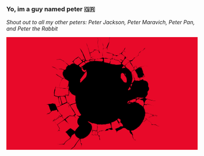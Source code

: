### Yo, im a guy named peter :greece:
*Shout out to all my other peters: Peter Jackson, Peter Maravich, Peter Pan, and Peter the Rabbit*


![Header Image](profile_header.png)



<!--
**peterkeres/peterkeres** is a ✨ _special_ ✨ repository because its `README.md` (this file) appears on your GitHub profile.

Here are some ideas to get you started:

- 🔭 I’m currently working on ...
- 🌱 I’m currently learning ...
- 👯 I’m looking to collaborate on ...
- 🤔 I’m looking for help with ...
- 💬 Ask me about ...
- 📫 How to reach me: ...
- 😄 Pronouns: ...
- ⚡ Fun fact: ...
-->
